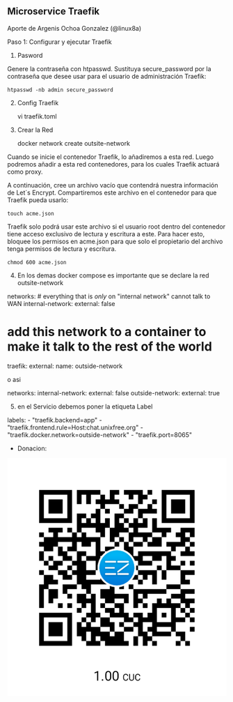 ## Microservice Traefik

Aporte de Argenis Ochoa Gonzalez (@linux8a)

Paso 1: Configurar y ejecutar Traefik

1. Pasword

Genere la contraseña con htpasswd. Sustituya secure_password por la contraseña que desee usar para el usuario de administración Traefik:

    htpasswd -nb admin secure_password

2. Config Traefik

   vi traefik.toml


3. Crear la Red

    docker network create outsite-network

Cuando se inicie el contenedor Traefik, lo añadiremos a esta red. Luego podremos añadir a esta red contenedores, para los cuales Traefik actuará como proxy.

A continuación, cree un archivo vacío que contendrá nuestra información de Let´s Encrypt. Compartiremos este archivo en el contenedor para que Traefik pueda usarlo:

    touch acme.json

Traefik solo podrá usar este archivo si el usuario root dentro del contenedor tiene acceso exclusivo de lectura y escritura a este. Para hacer esto, bloquee los permisos en acme.json para que solo el propietario del archivo tenga permisos de lectura y escritura.

    chmod 600 acme.json


4. En los demas docker compose es importante que se declare la red outsite-network

networks:
    # everything that is *only* on "internal network" cannot talk to WAN
  internal-network:
    external: false
  # add this network to a container to make it talk to the rest of the world
  traefik:
    external: 
      name: outside-network


o asi

networks: 
  internal-network:
    external: false
  outside-network:
    external: true



5. en el Servicio debemos poner la etiqueta Label

labels:
      - "traefik.backend=app"
      - "traefik.frontend.rule=Host:chat.unixfree.org"
      - "traefik.docker.network=outside-network"
      - "traefik.port=8065"



* Donacion:

![Donacion](../.donacion.png)